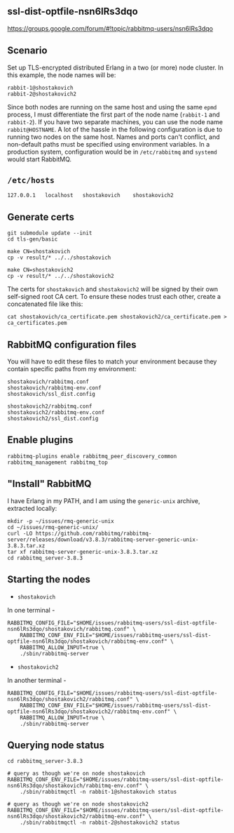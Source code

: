 ## ssl-dist-optfile-nsn6lRs3dqo
https://groups.google.com/forum/#!topic/rabbitmq-users/nsn6lRs3dqo

## Scenario

Set up TLS-encrypted distributed Erlang in a two (or more) node cluster. In this example, the node names will be:

```
rabbit-1@shostakovich
rabbit-2@shostakovich2
```

Since both nodes are running on the same host and using the same `epmd` process, I must differentiate the first part of the node name (`rabbit-1` and `rabbit-2`). If you have two separate machines, you can use the node name `rabbit@HOSTNAME`. A lot of the hassle in the following configuration is due to running two nodes on the same host. Names and ports can't conflict, and non-default paths must be specified using environment variables. In a production system, configuration would be in `/etc/rabbitmq` and `systemd` would start RabbitMQ.

## `/etc/hosts`

```
127.0.0.1	localhost	shostakovich    shostakovich2
```

## Generate certs

```
git submodule update --init
cd tls-gen/basic

make CN=shostakovich
cp -v result/* ../../shostakovich

make CN=shostakovich2
cp -v result/* ../../shostakovich2
```

The certs for `shostakovich` and `shostakovich2` will be signed by their own self-signed root CA cert. To ensure these nodes trust each other, create a concatenated file like this:

```
cat shostakovich/ca_certificate.pem shostakovich2/ca_certificate.pem > ca_certificates.pem
```

## RabbitMQ configuration files

You will have to edit these files to match your environment because they contain specific paths from my environment:

```
shostakovich/rabbitmq.conf
shostakovich/rabbitmq-env.conf
shostakovich/ssl_dist.config

shostakovich2/rabbitmq.conf
shostakovich2/rabbitmq-env.conf
shostakovich2/ssl_dist.config
```

## Enable plugins

```
rabbitmq-plugins enable rabbitmq_peer_discovery_common rabbitmq_management rabbitmq_top
```

## "Install" RabbitMQ

I have Erlang in my PATH, and I am using the `generic-unix` archive, extracted locally:

```
mkdir -p ~/issues/rmq-generic-unix
cd ~/issues/rmq-generic-unix/
curl -LO https://github.com/rabbitmq/rabbitmq-server/releases/download/v3.8.3/rabbitmq-server-generic-unix-3.8.3.tar.xz
tar xf rabbitmq-server-generic-unix-3.8.3.tar.xz
cd rabbitmq_server-3.8.3
```

## Starting the nodes

* `shostakovich`

In one terminal -

```
RABBITMQ_CONFIG_FILE="$HOME/issues/rabbitmq-users/ssl-dist-optfile-nsn6lRs3dqo/shostakovich/rabbitmq.conf" \
    RABBITMQ_CONF_ENV_FILE="$HOME/issues/rabbitmq-users/ssl-dist-optfile-nsn6lRs3dqo/shostakovich/rabbitmq-env.conf" \
    RABBITMQ_ALLOW_INPUT=true \
    ./sbin/rabbitmq-server
```

* `shostakovich2`

In another terminal -

```
RABBITMQ_CONFIG_FILE="$HOME/issues/rabbitmq-users/ssl-dist-optfile-nsn6lRs3dqo/shostakovich2/rabbitmq.conf" \
    RABBITMQ_CONF_ENV_FILE="$HOME/issues/rabbitmq-users/ssl-dist-optfile-nsn6lRs3dqo/shostakovich2/rabbitmq-env.conf" \
    RABBITMQ_ALLOW_INPUT=true \
    ./sbin/rabbitmq-server
```

## Querying node status

```
cd rabbitmq_server-3.8.3

# query as though we're on node shostakovich
RABBITMQ_CONF_ENV_FILE="$HOME/issues/rabbitmq-users/ssl-dist-optfile-nsn6lRs3dqo/shostakovich/rabbitmq-env.conf" \
    ./sbin/rabbitmqctl -n rabbit-1@shostakovich status

# query as though we're on node shostakovich2
RABBITMQ_CONF_ENV_FILE="$HOME/issues/rabbitmq-users/ssl-dist-optfile-nsn6lRs3dqo/shostakovich2/rabbitmq-env.conf" \
    ./sbin/rabbitmqctl -n rabbit-2@shostakovich2 status
```

